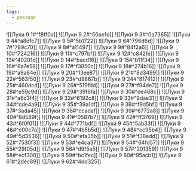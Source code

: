 ```yaml
---
tags:
  - passage
---
```


![[Луки 9 1#^f8ff0a]]
![[Луки 9 2#^50ae1d]]
![[Луки 9 3#^0a7365]]
![[Луки 9 4#^a8dfc7]]
![[Луки 9 5#^5b1722]]
![[Луки 9 6#^796d6d]]
![[Луки 9 7#^789c70]]
![[Луки 9 8#^a11497]]
![[Луки 9 9#^84f2a6]]
![[Луки 9 10#^724216]]
![[Луки 9 11#^c797bf]]
![[Луки 9 12#^c842fe]]
![[Луки 9 13#^40201d]]
![[Луки 9 14#^bacd16]]
![[Луки 9 15#^b11f34]]
![[Луки 9 16#^8a7e58]]
![[Луки 9 17#^f3850c]]
![[Луки 9 18#^274b16]]
![[Луки 9 19#^a9a84e]]
![[Луки 9 20#^13ee87]]
![[Луки 9 21#^8d3499]]
![[Луки 9 22#^563f50]]
![[Луки 9 23#^d9867b]]
![[Луки 9 24#^817412]]
![[Луки 9 25#^460dcd]]
![[Луки 9 26#^519fdd]]
![[Луки 9 27#^f94de7]]
![[Луки 9 28#^e59c9d]]
![[Луки 9 29#^39f6fa]]
![[Луки 9 30#^de468c]]
![[Луки 9 31#^a6c3f4]]
![[Луки 9 32#^6192c8]]
![[Луки 9 33#^9dae31]]
![[Луки 9 34#^cde4a9]]
![[Луки 9 35#^39a1df]]
![[Луки 9 36#^f9d5bf]]
![[Луки 9 37#^3ada45]]
![[Луки 9 38#^ccadaf]]
![[Луки 9 39#^6772a8]]
![[Луки 9 40#^8d589f]]
![[Луки 9 41#^0587b7]]
![[Луки 9 42#^ff3769]]
![[Луки 9 43#^6f0f01]]
![[Луки 9 44#^771bdf]]
![[Луки 9 45#^5ab33f]]
![[Луки 9 46#^c00c7a]]
![[Луки 9 47#^4b5b5d]]
![[Луки 9 48#^cc95b4]]
![[Луки 9 49#^5d3536]]
![[Луки 9 50#^efa35b]]
![[Луки 9 51#^f38edd]]
![[Луки 9 52#^7530f3]]
![[Луки 9 53#^e4ca37]]
![[Луки 9 54#^64fd57]]
![[Луки 9 55#^29f05d]]
![[Луки 9 56#^d9f5a5]]
![[Луки 9 57#^201359]]
![[Луки 9 58#^ecf300]]
![[Луки 9 59#^bc1fec]]
![[Луки 9 60#^95acb1]]
![[Луки 9 61#^2dec89]]
![[Луки 9 62#^4dd325]]